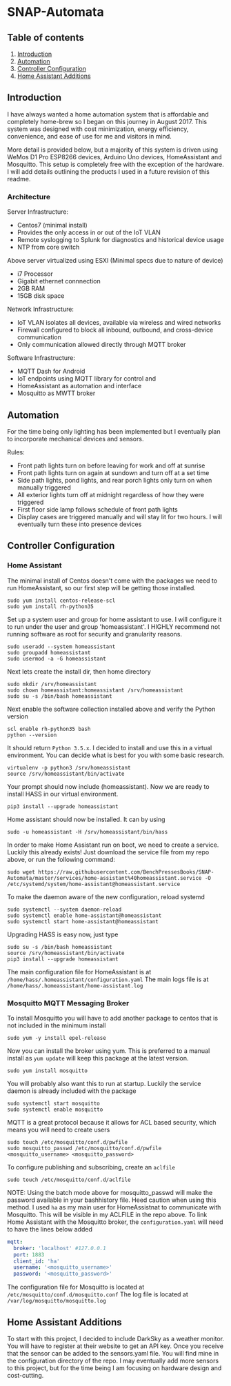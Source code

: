 # SNAP-Automata

## Table of contents
1. [Introduction](#intro)
2. [Automation](#automata)
3. [Controller Configuration](#control)
4. [Home Assistant Additions](#hassadd)


## Introduction
I have always wanted a home automation system that is affordable and completely home-brew so I began on this journey in August 2017. This system was designed with cost minimization, energy efficiency, convenience, and ease of use for me and visitors in mind.

More detail is provided below, but a majority of this system is driven using WeMos D1 Pro ESP8266 devices, Arduino Uno devices, HomeAssistant and Mosquitto. This setup is completely free with the exception of the hardware. I will add details outlining the products I used in a future revision of this readme.

### Architecture

Server Infrastructure:
- Centos7 (minimal install)
- Provides the only access in or out of the IoT VLAN
- Remote syslogging to Splunk for diagnostics and historical device usage
- NTP from core switch
	
Above server virtualized using ESXI (Minimal specs due to nature of device)
- i7 Processor
- Gigabit ethernet connnection
- 2GB RAM
- 15GB disk space

Network Infrastructure:
- IoT VLAN isolates all devices, available via wireless and wired networks
- Firewall configured to block all inbound, outbound, and cross-device communication 
- Only communication allowed directly through MQTT broker
	
Software Infrastructure:
- MQTT Dash for Android
- IoT endpoints using MQTT library for control and 
- HomeAssistant as automation and interface
- Mosquitto as MWTT broker	
	
	
## Automation
For the time being only lighting has been implemented but I eventually plan to incorporate mechanical devices and sensors.

Rules:

- Front path lights turn on before leaving for work and off at sunrise
- Front path lights turn on again at sundown and turn off at a set time
- Side path lights, pond lights, and rear porch lights only turn on when manually triggered
- All exterior lights turn off at midnight regardless of how they were triggered
- First floor side lamp follows schedule of front path lights
- Display cases are triggered manually and will stay lit for two hours. I will eventually turn these into presence devices

## Controller Configuration
### Home Assistant
The minimal install of Centos doesn't come with the packages we need to run HomeAssistant, so our first step will be getting those installed.

```
sudo yum install centos-release-scl
sudo yum install rh-python35
```

Set up a system user and group for home assistant to use. I will configure it to run under the user and group 'homeassistant'. I HIGHLY recommend not running software as root for security and granularity reasons.

```
sudo useradd --system homeassistant
sudo groupadd homeassistant
sudo usermod -a -G homeassistant
```

Next lets create the install dir, then home directory

```
sudo mkdir /srv/homeassistant
sudo chown homeassistant:homeassistant /srv/homeassistant
sudo su -s /bin/bash homeassistant
```

Next enable the software collection installed above and verify the Python version

```
scl enable rh-python35 bash
python --version
```

It should return `Python 3.5.x`. I decided to install and use this in a virtual environment. You can decide what is best for you with some basic research.

```
virtualenv -p python3 /srv/homeassistant
source /srv/homeassistant/bin/activate
```

Your prompt should now include (homeassistant). Now we are ready to install HASS in our virtual environment.

```
pip3 install --upgrade homeassistant
```

Home assistant should now be installed. It can by using

```
sudo -u homeassistant -H /srv/homeassistant/bin/hass
```

In order to make Home Assistant run on boot, we need to create a service. Luckily this already exists! Just download the service file from my repo above, or run the following command:

```
sudo wget https://raw.githubusercontent.com/BenchPressesBooks/SNAP-Automata/master/services/home-assistant%40homeassistant.service -O /etc/systemd/system/home-assistant@homeassistant.service
```

To make the daemon aware of the new configuration, reload systemd

```
sudo systemctl --system daemon-reload
sudo systemctl enable home-assistant@homeassistant
sudo systemctl start home-assistant@homeassistant
```

Upgrading HASS is easy now, just type

```
sudo su -s /bin/bash homeassistant
source /srv/homeassistant/bin/activate
pip3 install --upgrade homeassistant
```

The main configuration file for HomeAssistant is at `/home/hass/.homeassistant/configuration.yaml`
The main logs file is at `/home/hass/.homeassistant/home-assistant.log`


### Mosquitto MQTT Messaging Broker
To install Mosquitto you will have to add another package to centos that is not included in the minimum install

```
sudo yum -y install epel-release
```

Now you can install the broker using yum. This is preferred to a manual install as `yum update` will keep this package at the latest version.

```
sudo yum install mosquitto
```

You will probably also want this to run at startup. Luckily the service daemon is already included with the package

```
sudo systemctl start mosquitto
sudo systemctl enable mosquitto
```

MQTT is a great protocol because it allows for ACL based security, which means you will need to create users

```
sudo touch /etc/mosquitto/conf.d/pwfile
sudo mosquitto_passwd /etc/mosquitto/conf.d/pwfile <mosquitto_username> <mosquitto_password>
```

To configure publishing and subscribing, create an `aclfile`

```
sudo touch /etc/mosquitto/conf.d/aclfile
```

NOTE: Using the batch mode above for mosquitto_passwd will make the password available in your bashhistory file. Heed caution when using this method. I used `ha` as my main user for HomeAssistnat to communicate with Mosquitto. This will be visible in my ACLFILE in the repo above.
To link Home Assistant with the Mosquitto broker, the `configuration.yaml` will need to have the lines below added

```yaml
mqtt:
  broker: 'localhost' #127.0.0.1
  port: 1883
  client_id: 'ha'
  username: '<mosquitto_username>'
  password: '<mosquitto_password>'
```

The configuration file for Mosquitto is located at `/etc/mosquitto/conf.d/mosquitto.conf`
The log file is located at `/var/log/mosquitto/mosquitto.log`


## Home Assistant Additions
To start with this project, I decided to include DarkSky as a weather monitor. You will have to register at their website to get an API key. Once you receive that the sensor can be added to the sensors.yaml file. You will find mine in the configuration directory of the repo. I may eventually add more sensors to this project, but for the time being I am focusing on hardware design and cost-cutting.